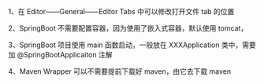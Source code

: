 1、在 Editor——General——Editor Tabs 中可以修改打开文件 tab 的位置

2、SpringBoot 不需要配置容器，因为使用了嵌入式容器，默认使用 tomcat，

3、SpringBoot 项目使用 main 函数启动，一般放在 XXXApplication 类中，需要加 @SpringBootApplicaiton 注解

4、Maven Wrapper 可以不需要提前下载好 maven，由它去下载 maven